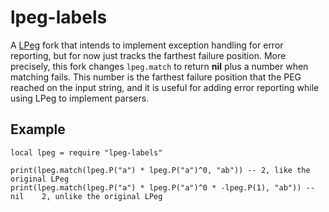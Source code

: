 lpeg-labels
===========

A [LPeg](http://www.inf.puc-rio.br/~roberto/lpeg/) fork that intends
to implement exception handling for error reporting, but for now just
tracks the farthest failure position.
More precisely, this fork changes `lpeg.match` to return **nil** plus
a number when matching fails.
This number is the farthest failure position that the PEG reached on
the input string, and it is useful for adding error reporting while
using LPeg to implement parsers.

Example
-------

    local lpeg = require "lpeg-labels"

    print(lpeg.match(lpeg.P("a") * lpeg.P("a")^0, "ab")) -- 2, like the original LPeg
    print(lpeg.match(lpeg.P("a") * lpeg.P("a")^0 * -lpeg.P(1), "ab")) -- nil    2, unlike the original LPeg
